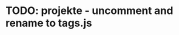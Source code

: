 # TODO: projekte - uncomment and rename to tags.js

<!-- import React, { Fragment } from 'react'
import { graphql, StaticQuery } from 'gatsby'
import { FiTag } from 'react-icons/fi'

import Layout from '../../components/Layout'
import Search from '../../components/common/Search'
import { TagsLink } from '../../components/common/Link'
import { TagsList } from '../../components/Tags'

const TagsPage = () => (
  <StaticQuery
    query={graphql`// query { // allMarkdownRemark( // filter: { frontmatter: { templateKey: { eq: "projectPage" } } } // ) { // group(field: frontmatter___tags) { // fieldValue // totalCount // } // totalCount // } // } //`}
    render={({
      allMarkdownRemark: { group: groups, totalCount: sumOfProjects },
    }) => (
      <Layout>
        <Layout.ContentWrapper>
          <h1>Projekte nach Stichwort</h1>

          <Search
            collection={groups}
            filterBy={group => group.fieldValue}
            placeholder="Stichwort"
          >
            {({ filteredCollection, SearchField }) => (
              <Fragment>
                {SearchField}

                <TagsList>
                  {filteredCollection.map(({ fieldValue, totalCount }) => (
                    <li key={fieldValue}>
                      <TagsLink
                        to={`/projekte/tags/${fieldValue.toLowerCase()}/`}
                      >
                        <FiTag />
                        &nbsp;
                        {fieldValue}&nbsp;({totalCount})
                      </TagsLink>
                    </li>
                  ))}
                  <br />
                  <li>
                    <TagsLink to="/projekte/">
                      Alle Projekte ({sumOfProjects})
                    </TagsLink>
                  </li>
                </TagsList>
              </Fragment>
            )}
          </Search>
        </Layout.ContentWrapper>
      </Layout>
    )}
  />
)

export default TagsPage -->
